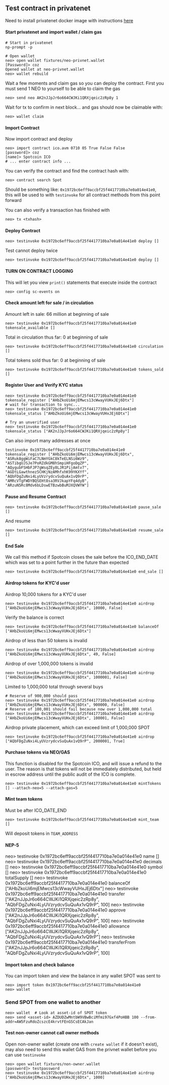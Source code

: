 ## Test contract in privatenet
Need to install privatenet docker image with instructions [here](https://medium.com/proof-of-working/how-to-run-a-private-network-of-the-neo-blockchain-d83004557359)

#### Start privatenet and import wallet / claim gas
```
# Start in privatenet
np-prompt -p

# Open wallet
neo> open wallet fixtures/neo-privnet.wallet
[Password]> coz
Opened wallet at neo-privnet.wallet
neo> wallet rebuild
```

Wait a few moments and claim gas so you can deploy the contract. First you must send 1 NEO to yourself to be able to claim the gas
```
neo> send neo AK2nJJpJr6o664CWJKi1QRXjqeic2zRp8y 1
```
Wait for tx to confirm in next block... and gas should now be claimable with:
```
neo> wallet claim
```

#### Import Contract

Now import contract and deploy
```
neo> import contract ico.avm 0710 05 True False False
[password]> coz
[name]> Spotcoin ICO
# ... enter contract info ...
```

You can verify the contract and find the contract hash with:
```
neo> contract search Spot
```
Should be something like: `0x1972bc6eff9accbf25f4417710ba7e0a014e41e0`, this will be used to with `testinvoke` for all contract methods from this point forward

You can also verify a transaction has finished with
```
neo> tx <txhash>
```

#### Deploy Contract
```
neo> testinvoke 0x1972bc6eff9accbf25f4417710ba7e0a014e41e0 deploy []
```
Test cannot deploy twice
```
neo> testinvoke 0x1972bc6eff9accbf25f4417710ba7e0a014e41e0 deploy []
```

#### TURN ON CONTRACT LOGGING
This will let you view `print()` statements that execute inside the contract
```
neo> config sc-events on
```

#### Check amount left for sale / in circulation

Amount left in sale: 66 million at beginning of sale
```
neo> testinvoke 0x1972bc6eff9accbf25f4417710ba7e0a014e41e0 tokensale_available []
```

Total in circulation thus far: 0 at beginning of sale
```
neo> testinvoke 0x1972bc6eff9accbf25f4417710ba7e0a014e41e0 circulation []
```

Total tokens sold thus far: 0 at beginning of sale
```
neo> testinvoke 0x1972bc6eff9accbf25f4417710ba7e0a014e41e0 tokens_sold []
```


#### Register User and Verify KYC status
```
neo> testinvoke 0x1972bc6eff9accbf25f4417710ba7e0a014e41e0 tokensale_register ["AHbZkoUi6mjEMwcs13cWwayVUHxJEj6Dtx"]
# wait for transaction to sync...
neo> testinvoke 0x1972bc6eff9accbf25f4417710ba7e0a014e41e0 tokensale_status ["AHbZkoUi6mjEMwcs13cWwayVUHxJEj6Dtx"]

# Try an unverified user
neo> testinvoke 0x1972bc6eff9accbf25f4417710ba7e0a014e41e0 tokensale_status ["AK2nJJpJr6o664CWJKi1QRXjqeic2zRp8y"]
```

Can also import many addresses at once
```
testinvoke 0x1972bc6eff9accbf25f4417710ba7e0a014e41e0 tokensale_register ["AHbZkoUi6mjEMwcs13cWwayVUHxJEj6Dtx", "ASRuk8ggWiFaC7LNmYGkC8kTeELNSi6Wz9", "ASTibgUJSJe7PoRZdkGM8hSmpiHFgoDgZP", "AQygubFSHbFJP7gWsqZEy8LJR1PijAmtv7", "AGDtLGawthnez5CHKjNzAMhfxhK99YKXYf", "AQbFDgZuNxi4LyUVzrydcvSuQuAx1vQ9rP", "AMRcVTgFWDYBQSEHt8sa3RVJkapYFq4dyB", "ARzuN5Rc8Mdv6bLDswETBzwbBuMJXQVWYW"]
```

#### Pause and Resume Contract
```
neo> testinvoke 0x1972bc6eff9accbf25f4417710ba7e0a014e41e0 pause_sale []
```
And resume
```
neo> testinvoke 0x1972bc6eff9accbf25f4417710ba7e0a014e41e0 resume_sale []
```

#### End Sale 
We call this method if Spotcoin closes the sale before the ICO_END_DATE
which was set to a point further in the future than expected
```
neo> testinvoke 0x1972bc6eff9accbf25f4417710ba7e0a014e41e0 end_sale []
```

#### Airdrop tokens for KYC'd user

Airdrop 10,000 tokens for a KYC'd user
```
neo> testinvoke 0x1972bc6eff9accbf25f4417710ba7e0a014e41e0 airdrop ["AHbZkoUi6mjEMwcs13cWwayVUHxJEj6Dtx", 10000, False]
```
Verify the balance is correct

```
neo> testinvoke 0x1972bc6eff9accbf25f4417710ba7e0a014e41e0 balanceOf ["AHbZkoUi6mjEMwcs13cWwayVUHxJEj6Dtx"]
```

Airdrop of less than 50 tokens is invalid
```
neo> testinvoke 0x1972bc6eff9accbf25f4417710ba7e0a014e41e0 airdrop ["AHbZkoUi6mjEMwcs13cWwayVUHxJEj6Dtx", 49, False]
```

Airdrop of over 1,000,000 tokens is invalid
```
neo> testinvoke 0x1972bc6eff9accbf25f4417710ba7e0a014e41e0 airdrop ["AHbZkoUi6mjEMwcs13cWwayVUHxJEj6Dtx", 1000001, False]
```

Limited to 1,000,000 total through several buys
```
# Reserve of 900,000 should pass
neo> testinvoke 0x1972bc6eff9accbf25f4417710ba7e0a014e41e0 airdrop ["AHbZkoUi6mjEMwcs13cWwayVUHxJEj6Dtx", 900000, False]
# Reserve of 100,001 should fail because now over 1,000,000 total
neo> testinvoke 0x1972bc6eff9accbf25f4417710ba7e0a014e41e0 airdrop ["AHbZkoUi6mjEMwcs13cWwayVUHxJEj6Dtx", 100001, False]
```

Airdrop private placement, which can exceed limit of 1,000,000 SPOT
```
neo> testinvoke 0x1972bc6eff9accbf25f4417710ba7e0a014e41e0 airdrop ["AQbFDgZuNxi4LyUVzrydcvSuQuAx1vQ9rP", 2000001, True]
```

#### Purchase tokens via NEO/GAS

This function is disabled for the Spotcoin ICO, and will issue a refund to the user. The reason
is that tokens will not be immediately distributed, but held in escrow address until the public
audit of the ICO is complete.
```
neo> testinvoke 0x1972bc6eff9accbf25f4417710ba7e0a014e41e0 mintTokens [] --attach-neo=5 --attach-gas=5

```

#### Mint team tokens

Must be after ICO_DATE_END
```
neo> testinvoke 0x1972bc6eff9accbf25f4417710ba7e0a014e41e0 mint_team []
```
Will deposit tokens in `TEAM_ADDRESS`

#### NEP-5
neo> testinvoke 0x1972bc6eff9accbf25f4417710ba7e0a014e41e0 name []
neo> testinvoke 0x1972bc6eff9accbf25f4417710ba7e0a014e41e0 decimals []
neo> testinvoke 0x1972bc6eff9accbf25f4417710ba7e0a014e41e0 symbol []
neo> testinvoke 0x1972bc6eff9accbf25f4417710ba7e0a014e41e0 totalSupply []
neo> testinvoke 0x1972bc6eff9accbf25f4417710ba7e0a014e41e0 balanceOf ["AHbZkoUi6mjEMwcs13cWwayVUHxJEj6Dtx"]
neo> testinvoke 0x1972bc6eff9accbf25f4417710ba7e0a014e41e0 transfer ["AK2nJJpJr6o664CWJKi1QRXjqeic2zRp8y", "AQbFDgZuNxi4LyUVzrydcvSuQuAx1vQ9rP", 100]
neo> testinvoke 0x1972bc6eff9accbf25f4417710ba7e0a014e41e0 approve ["AK2nJJpJr6o664CWJKi1QRXjqeic2zRp8y", "AQbFDgZuNxi4LyUVzrydcvSuQuAx1vQ9rP", 100]
neo> testinvoke 0x1972bc6eff9accbf25f4417710ba7e0a014e41e0 allowance ["AK2nJJpJr6o664CWJKi1QRXjqeic2zRp8y", "AQbFDgZuNxi4LyUVzrydcvSuQuAx1vQ9rP"]
neo> testinvoke 0x1972bc6eff9accbf25f4417710ba7e0a014e41e0 transferFrom ["AK2nJJpJr6o664CWJKi1QRXjqeic2zRp8y", "AQbFDgZuNxi4LyUVzrydcvSuQuAx1vQ9rP", 100]


#### Import token and check balance
You can import token and view the balance in any wallet SPOT was sent to
```
neo> import token 0x1972bc6eff9accbf25f4417710ba7e0a014e41e0
neo> wallet
```

### Send SPOT from one wallet to another
```
neo> wallet  # Look at asset-id of SPOT token
neo> send <asset-id> AZDUDZwMntbW9VBwBciMfmi97Gxf4PoHBB 100 --from-addr=AW5FzuRdoZcszcE4krvtFEnGSCsECAkJan
```

#### Test non-owner cannot call owner methods
Open non-owner wallet (create one with `create wallet` if it doesn't exist), may also need to send this wallet GAS from the privnet wallet before you can use `testinvoke`
```
neo> open wallet fixtures/non-owner.wallet
[password]> testpassword
neo> testinvoke 0x1972bc6eff9accbf25f4417710ba7e0a014e41e0 airdrop ["AHbZkoUi6mjEMwcs13cWwayVUHxJEj6Dtx", 1000]
```

